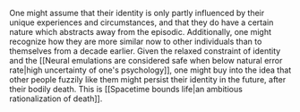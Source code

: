 ---
---

One might assume that their identity is only partly influenced by their unique experiences and circumstances, and that they do have a certain nature which abstracts away from the episodic. Additionally, one might recognize how they are more similar now to other individuals than to themselves from a decade earlier. Given the relaxed constraint of identity and the [[Neural emulations are considered safe when below natural error rate|high uncertainty of one's psychology]], one might buy into the idea that other people fuzzily like them might persist their identity in the future, after their bodily death. This is [[Spacetime bounds life|an ambitious rationalization of death]]. 